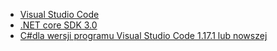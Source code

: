 * [Visual Studio Code](https://code.visualstudio.com/)
* [.NET core SDK 3.0](https://dotnet.microsoft.com/download/dotnet-core/3.0)
* [C#dla wersji programu Visual Studio Code 1.17.1 lub nowszej](https://marketplace.visualstudio.com/items?itemName=ms-vscode.csharp)